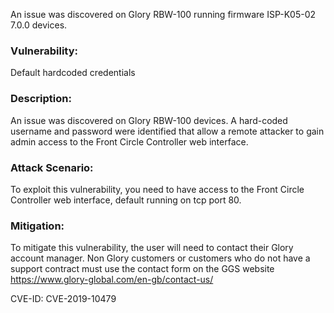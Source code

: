 An issue was discovered on Glory RBW-100 running firmware ISP-K05-02 7.0.0 devices.

### Vulnerability: 
Default hardcoded credentials

### Description:
An issue was discovered on Glory RBW-100 devices. A hard-coded username and password were identified that
allow a remote attacker to gain admin access to the Front Circle Controller web interface.

### Attack Scenario:
To exploit this vulnerability, you need to have access to the Front Circle Controller web interface, default running on tcp port 80.

### Mitigation:
To mitigate this vulnerability, the user will need to contact their Glory account manager. Non Glory customers or customers who do not have a support contract must use the contact form on the GGS website https://www.glory-global.com/en-gb/contact-us/

CVE-ID: CVE-2019-10479
